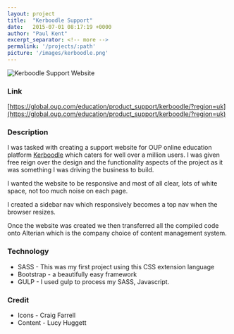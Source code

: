 ```yaml
---
layout: project
title:  "Kerboodle Support"
date:   2015-07-01 08:17:19 +0000
author: "Paul Kent"
excerpt_separator: <!-- more -->
permalink: '/projects/:path'
picture: '/images/kerboodle.png'
---
```

![Kerboodle Support Website]({{site.baseurl}}/images/kerboodle.png)

### Link
[https://global.oup.com/education/product_support/kerboodle/?region=uk](https://global.oup.com/education/product_support/kerboodle/?region=uk)

### Description
I was tasked with creating a support website for OUP online education platform [Kerboodle](https://www.kerboodle.com) which caters for well over a million users. I was given free reign over the design and the functionality aspects of the project as it was something I was driving the business to build.

I wanted the website to be responsive and most of all clear, lots of white space, not too much noise on each page.

I created a sidebar nav which responsively becomes a top nav when the browser resizes.

Once the website was created we then transferred all the compiled code onto Alterian which is the company choice of content management system.  

### Technology

* SASS - This was my first project using this CSS extension language
* Bootstrap - a beautifully easy framework
* GULP - I used gulp to process my SASS, Javascript.

### Credit

* Icons - Craig Farrell
* Content - Lucy Huggett  
